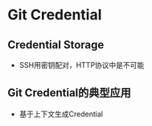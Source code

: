 # Git Credential

## Credential Storage

- SSH用密钥配对，HTTP协议中是不可能

## Git Credential的典型应用

- 基于上下文生成Credential

